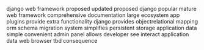 django web framework proposed updated proposed django popular mature web framework comprehensive documentation large ecosystem app plugins provide extra functionality django provides objectrelational mapping orm schema migration system simplifies persistent storage application data simple convenient admin panel allows developer see interact application data web browser tbd consequence
